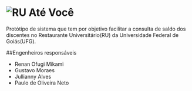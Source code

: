 # ![RU Até Você](https://cdn.rawgit.com/RenanOfugi/RUFG-atevoce/master/web/icon/RU_ate_voce_banner.svg)

Protótipo de sistema que tem por objetivo facilitar a consulta de saldo dos discentes no Restaurante Universitário(RU) da Universidade Federal de Goiás(UFG).

##Engenheiros responsáveis
 * Renan Ofugi Mikami
 * Gustavo Moraes
 * Jullianny Alves
 * Paulo de Oliveira Neto
